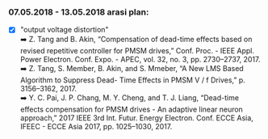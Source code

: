### 07.05.2018 - 13.05.2018 arasi plan:
- [x] "output voltage distortion" 
<br/> :arrow_right: Z. Tang and B. Akin, “Compensation of dead-time effects based on revised repetitive controller for PMSM drives,” 
					Conf. Proc. - IEEE Appl. Power Electron. Conf. Expo. - APEC, vol. 32, no. 3, pp. 2730–2737, 2017.
<br/> :arrow_right: Z. Tang, S. Member, B. Akin, and S. Mmeber, “A New LMS Based Algorithm to Suppress Dead- Time Effects in PMSM V / f Drives,” 
					p. 3156–3162, 2017.
<br/> :arrow_right: Y. C. Pai, J. P. Chang, M. Y. Cheng, and T. J. Liang, “Dead-time effects compensation for PMSM drives - An adaptive linear neuron approach,” 
					2017 IEEE 3rd Int. Futur. Energy Electron. Conf. ECCE Asia, IFEEC - ECCE Asia 2017, pp. 1025–1030, 2017.
